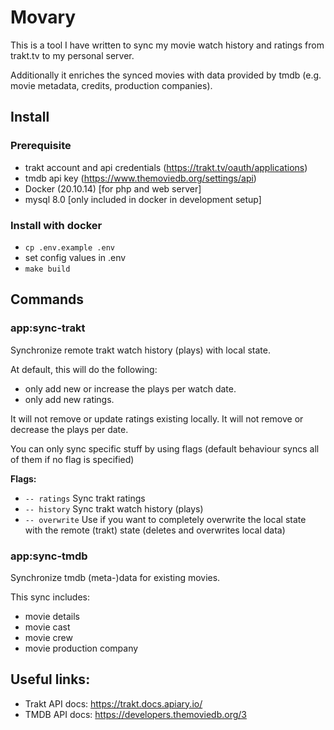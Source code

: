 # Movary

This is a tool I have written to sync my movie watch history and ratings from trakt.tv to my personal server.

Additionally it enriches the synced movies with data provided by tmdb (e.g. movie metadata, credits, production companies).

## Install

### Prerequisite

- trakt account and api credentials (https://trakt.tv/oauth/applications)
- tmdb api key (https://www.themoviedb.org/settings/api)
- Docker (20.10.14) [for php and web server]
- mysql 8.0 [only included in docker in development setup]

### Install with docker

- `cp .env.example .env`
- set config values in .env
- `make build`

## Commands

### app:sync-trakt

Synchronize remote trakt watch history (plays) with local state.

At default, this will do the following:

- only add new or increase the plays per watch date.
- only add new ratings.

It will not remove or update ratings existing locally.
It will not remove or decrease the plays per date.

You can only sync specific stuff by using flags (default behaviour syncs all of them if no flag is specified)

**Flags:**

- `-- ratings`
  Sync trakt ratings
- `-- history`
  Sync trakt watch history (plays)
- `-- overwrite`
  Use if you want to completely overwrite the local state with the remote (trakt) state (deletes and overwrites local data)

### app:sync-tmdb

Synchronize tmdb (meta-)data for existing movies.

This sync includes:

- movie details
- movie cast
- movie crew
- movie production company

## Useful links:

- Trakt API docs: https://trakt.docs.apiary.io/
- TMDB API docs: https://developers.themoviedb.org/3
